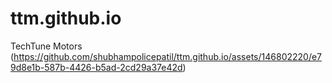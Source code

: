# ttm.github.io
TechTune Motors
(https://github.com/shubhampolicepatil/ttm.github.io/assets/146802220/e79d8e1b-587b-4426-b5ad-2cd29a37e42d)
